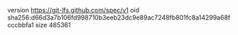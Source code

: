 version https://git-lfs.github.com/spec/v1
oid sha256:d66d3a7b106fd998710b3eeb23dc9e89ac7248fb801fc8a14299a68fcccbbfa1
size 485361

